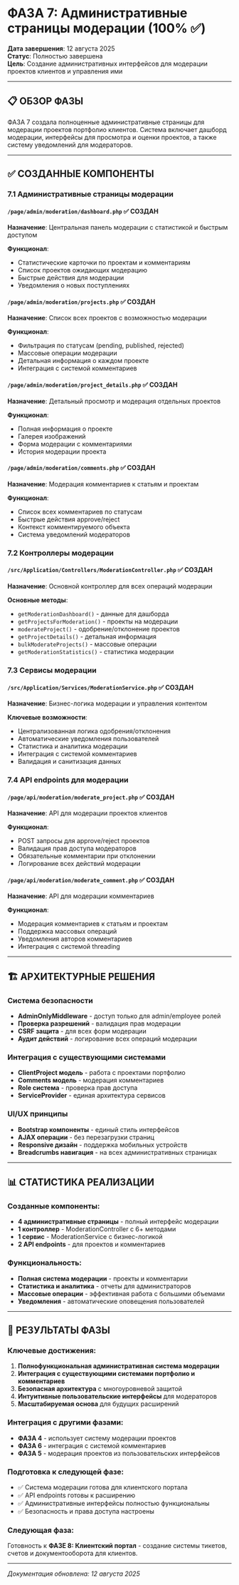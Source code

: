 # ФАЗА 7: Административные страницы модерации (100% ✅)

**Дата завершения**: 12 августа 2025  
**Статус**: Полностью завершена  
**Цель**: Создание административных интерфейсов для модерации проектов клиентов и управления ими

---

## 📋 ОБЗОР ФАЗЫ

ФАЗА 7 создала полноценные административные страницы для модерации проектов портфолио клиентов. Система включает дашборд модерации, интерфейсы для просмотра и оценки проектов, а также систему уведомлений для модераторов.

---

## ✅ СОЗДАННЫЕ КОМПОНЕНТЫ

### 7.1 Административные страницы модерации

#### **`/page/admin/moderation/dashboard.php`** ✅ СОЗДАН
**Назначение**: Центральная панель модерации с статистикой и быстрым доступом

**Функционал**:
- Статистические карточки по проектам и комментариям
- Список проектов ожидающих модерацию
- Быстрые действия для модерации
- Уведомления о новых поступлениях

#### **`/page/admin/moderation/projects.php`** ✅ СОЗДАН
**Назначение**: Список всех проектов с возможностью модерации

**Функционал**:
- Фильтрация по статусам (pending, published, rejected)
- Массовые операции модерации
- Детальная информация о каждом проекте
- Интеграция с системой комментариев

#### **`/page/admin/moderation/project_details.php`** ✅ СОЗДАН
**Назначение**: Детальный просмотр и модерация отдельных проектов

**Функционал**:
- Полная информация о проекте
- Галерея изображений
- Форма модерации с комментариями
- История модерации проекта

#### **`/page/admin/moderation/comments.php`** ✅ СОЗДАН
**Назначение**: Модерация комментариев к статьям и проектам

**Функционал**:
- Список всех комментариев по статусам
- Быстрые действия approve/reject
- Контекст комментируемого объекта
- Система уведомлений модераторов

### 7.2 Контроллеры модерации

#### **`/src/Application/Controllers/ModerationController.php`** ✅ СОЗДАН
**Назначение**: Основной контроллер для всех операций модерации

**Основные методы**:
- `getModerationDashboard()` - данные для дашборда
- `getProjectsForModeration()` - проекты на модерации
- `moderateProject()` - одобрение/отклонение проектов
- `getProjectDetails()` - детальная информация
- `bulkModerateProjects()` - массовые операции
- `getModerationStatistics()` - статистика модерации

### 7.3 Сервисы модерации

#### **`/src/Application/Services/ModerationService.php`** ✅ СОЗДАН
**Назначение**: Бизнес-логика модерации и управления контентом

**Ключевые возможности**:
- Централизованная логика одобрения/отклонения
- Автоматические уведомления пользователей
- Статистика и аналитика модерации
- Интеграция с системой комментариев
- Валидация и санитизация данных

### 7.4 API endpoints для модерации

#### **`/page/api/moderation/moderate_project.php`** ✅ СОЗДАН
**Назначение**: API для модерации проектов клиентов

**Функционал**:
- POST запросы для approve/reject проектов
- Валидация прав доступа модераторов
- Обязательные комментарии при отклонении
- Логирование всех действий модерации

#### **`/page/api/moderation/moderate_comment.php`** ✅ СОЗДАН
**Назначение**: API для модерации комментариев

**Функционал**:
- Модерация комментариев к статьям и проектам
- Поддержка массовых операций
- Уведомления авторов комментариев
- Интеграция с системой threading

---

## 🏗️ АРХИТЕКТУРНЫЕ РЕШЕНИЯ

### Система безопасности
- **AdminOnlyMiddleware** - доступ только для admin/employee ролей
- **Проверка разрешений** - валидация прав модерации
- **CSRF защита** - для всех форм модерации
- **Аудит действий** - логирование всех операций модерации

### Интеграция с существующими системами
- **ClientProject модель** - работа с проектами портфолио
- **Comments модель** - модерация комментариев
- **Role система** - проверка прав доступа
- **ServiceProvider** - единая архитектура сервисов

### UI/UX принципы
- **Bootstrap компоненты** - единый стиль интерфейсов
- **AJAX операции** - без перезагрузки страниц
- **Responsive дизайн** - поддержка мобильных устройств
- **Breadcrumbs навигация** - на всех административных страницах

---

## 📊 СТАТИСТИКА РЕАЛИЗАЦИИ

### Созданные компоненты:
- **4 административные страницы** - полный интерфейс модерации
- **1 контроллер** - ModerationController с 6+ методами
- **1 сервис** - ModerationService с бизнес-логикой
- **2 API endpoints** - для проектов и комментариев

### Функциональность:
- **Полная система модерации** - проекты и комментарии
- **Статистика и аналитика** - отчеты для администраторов
- **Массовые операции** - эффективная работа с большими объемами
- **Уведомления** - автоматические оповещения пользователей

---

## 🚀 РЕЗУЛЬТАТЫ ФАЗЫ

### Ключевые достижения:
1. **Полнофункциональная административная система модерации**
2. **Интеграция с существующими системами портфолио и комментариев**
3. **Безопасная архитектура** с многоуровневой защитой
4. **Интуитивные пользовательские интерфейсы** для модераторов
5. **Масштабируемая основа** для будущих расширений

### Интеграция с другими фазами:
- **ФАЗА 4** - использует систему модерации проектов
- **ФАЗА 6** - интеграция с системой комментариев  
- **ФАЗА 5** - модерация проектов из пользовательских интерфейсов

### Подготовка к следующей фазе:
- ✅ Система модерации готова для клиентского портала
- ✅ API endpoints готовы к расширению
- ✅ Административные интерфейсы полностью функциональны
- ✅ Безопасность и права доступа настроены

### Следующая фаза:
Готовность к **ФАЗЕ 8: Клиентский портал** - создание системы тикетов, счетов и документооборота для клиентов.

---

*Документация обновлена: 12 августа 2025*
